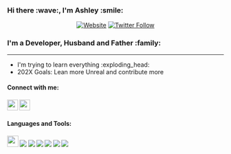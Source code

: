 <h3>Hi there :wave:, I'm Ashley :smile: </h3>
<p align="center">
  <a href="https://Asherz2013.github.io" target="_blank"><img alt="Website" src="https://img.shields.io/website?style=for-the-badge&url=https%3A%2F%2FAsherz2013.github.io"></a>
  <a href="https://twitter.com/asherz2009" target="_blank"><img alt="Twitter Follow" src="https://img.shields.io/twitter/follow/jagexasherz?color=1DA1F2&logo=Twitter&style=for-the-badge"></a>
</p>
<h3>I'm a Developer, Husband and Father :family: </h3>

<hr>

<ul>
<li>I'm trying to learn everything :exploding_head:
<li>202X Goals: Lean more Unreal and contribute more
</ul>

<h4>Connect with me:<h4>
<p>
  <a href="https://www.twitter.com/asherz2009/"><img height="25" width="25" src="https://cdn.jsdelivr.net/npm/simple-icons@v3/icons/twitter.svg" /></a>
  <a href="https://www.linkedin.com/in/ashley-shaw-58487a15/"><img height="25" width="25" src="https://cdn.jsdelivr.net/npm/simple-icons@v3/icons/linkedin.svg" /></a>
</p>

<h4>Languages and Tools:<h4>
<p>
  <img height="26" width="26" src="https://cdn.jsdelivr.net/npm/simple-icons@v3/icons/visualstudiocode.svg" />
  <img src="https://img.shields.io/badge/git%20-%23F05033.svg?&style=for-the-badge&logo=git&logoColor=white"/>
  <img src="https://img.shields.io/badge/bitbucket%20-%230047B3.svg?&style=for-the-badge&logo=bitbucket&logoColor=white"/>
  <img src="https://img.shields.io/badge/c++%20-%2300599C.svg?&style=for-the-badge&logo=c%2B%2B&ogoColor=white"/>
  <img src="https://img.shields.io/badge/java-%23ED8B00.svg?&style=for-the-badge&logo=java&logoColor=white"/>
  <img src="https://img.shields.io/badge/github%20-%23121011.svg?&style=for-the-badge&logo=github&logoColor=white"/>
  <img src="https://img.shields.io/badge/python%20-%2314354C.svg?&style=for-the-badge&logo=python&logoColor=white"/>
<p>
